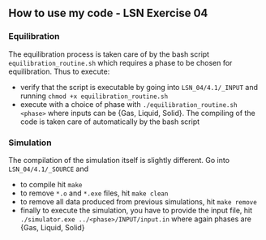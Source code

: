 ## How to use my code - LSN Exercise 04

### Equilibration

The equilibration process is taken care of by the bash script `equilibration_routine.sh` which requires a phase to be chosen for equilibration. Thus to execute:
- verify that the script is executable by going into `LSN_04/4.1/_INPUT` and running `chmod +x equilibration_routine.sh`
- execute with a choice of phase with `./equilibration_routine.sh <phase>` where inputs can be {Gas, Liquid, Solid}. The compiling of the code is taken care of automatically by the bash script

### Simulation

The compilation of the simulation itself is slightly different. Go into `LSN_04/4.1/_SOURCE` and
- to compile hit `make`
- to remove `*.o` and `*.exe` files, hit `make clean`
- to remove all data produced from previous simulations, hit `make remove`
- finally to execute the simulation, you have to provide the input file, hit `./simulator.exe ../<phase>/INPUT/input.in` where again phases are {Gas, Liquid, Solid} 

